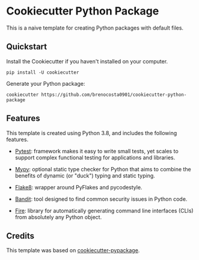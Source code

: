 #  Cookiecutter Python Package

This is a naive template for creating Python packages with default files.

## Quickstart

Install the Cookiecutter if you haven't installed on your computer.

    pip install -U cookiecutter

Generate your Python package:

    cookiecutter https://github.com/brenocosta0901/cookiecutter-python-package

## Features

This template is created using Python 3.8, and includes the following features.

- [Pytest](https://pypi.org/project/pytest/): framework makes it easy to write small tests, yet scales to support complex functional testing for applications and libraries.

- [Mypy](https://pypi.org/project/mypy/): optional static type checker for Python that aims to combine the benefits of dynamic (or "duck") typing and static typing.

- [Flake8](https://pypi.org/project/flake8/): wrapper around PyFlakes and pycodestyle.

- [Bandit](https://pypi.org/project/bandit/): tool designed to find common security issues in Python code.

- [Fire](https://github.com/google/python-fire): library for automatically generating command line interfaces (CLIs) from absolutely any Python object.

## Credits

This template was based on [cookiecutter-pypackage](https://github.com/audreyfeldroy/cookiecutter-pypackage).
